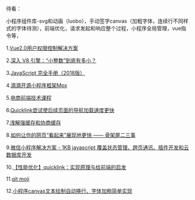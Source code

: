 待看：

小程序组件库-svg和动画（luobo），手动签字canvas（加粗字体，连续行不同样式的字体待测），前端优化，请求发起和响应整个过程，小程序全局管理，vue指令等，


1.[Vue2.0用户权限控制解决方案](http://refined-x.com/2017/11/28/Vue2.0%E7%94%A8%E6%88%B7%E6%9D%83%E9%99%90%E6%8E%A7%E5%88%B6%E8%A7%A3%E5%86%B3%E6%96%B9%E6%A1%88/)

2.[深入 V8 引擎：“小整数”到底有多小？](https://juejin.im/entry/5b932c8b5188255c9e02b1a7)

3.[JavaScript 完全手册（2018版）](https://juejin.im/entry/5c0f1790e51d45780317b7ad?utm_source=gold_browser_extension)

4.[滴滴开源小程序框架Mpx](https://juejin.im/post/5c0f693ef265da61542d78c6?utm_source=gold_browser_extension)

5.[电商前端技术课程](http://jspang.com/)

6.[Quicklink尝试使后续页面的导航加载速度更快](https://github.com/GoogleChromeLabs/quicklink)

7.[浅解强缓存和协商缓存](https://juejin.im/post/5c0891f35188252bf829dc47?utm_source=gold_browser_extension)

8.[如何让你的网页“看起来”展现地更快 —— 骨架屏二三事](https://juejin.im/post/5c1c847f5188257d99375b4f?utm_source=gold_browser_extension)

9.[微信小程序解决方案 - 1KB javascript 覆盖状态管理、跨页通讯、插件开发和云数据库开发](https://github.com/Tencent/westore)

10.[【性能优化】quicklink：实现原理与给前端的启发](https://juejin.im/post/5c21f8435188256d12597789?utm_source=gold_browser_extension)

11.[git moji](https://qbview.url.cn/getResourceInfo?appid=62&url=https%3A%2F%2Fgitmoji.carloscuesta.me%2F%3Fnsukey%3D6vVcMaNe9BJUhUopzKvhWZGiJeaA5pCFh%252FUAYYHTGdH3V4VonH8ma1%252BIMFxBDVMx%252FjSdtcOUEfxWCd6irJ4NwvFcSuhetI6KUm6bKIH5BN%252BX%252FJdImWu4ASgCy%252BB4zy4oge1Yv1enzsZyPcY1iKaHnA%253D%253D&openid=ooa-VuA24xVAczGKnUhAr7LS-iAY&version=10000&doview=1&platformtype=)

12.[小程序canvas文本绘制自动换行、字体加粗简单实现](https://www.jianshu.com/p/8cadcd731c9f)


